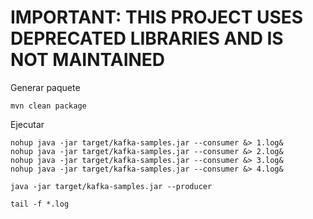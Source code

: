 # IMPORTANT: THIS PROJECT USES DEPRECATED LIBRARIES AND IS NOT MAINTAINED

Generar paquete

    mvn clean package

Ejecutar

    nohup java -jar target/kafka-samples.jar --consumer &> 1.log&
    nohup java -jar target/kafka-samples.jar --consumer &> 2.log&  
    nohup java -jar target/kafka-samples.jar --consumer &> 3.log&  
    nohup java -jar target/kafka-samples.jar --consumer &> 4.log&
  
    java -jar target/kafka-samples.jar --producer
  
    tail -f *.log
  
